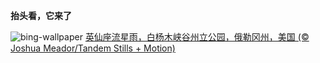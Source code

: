 
**抬头看，它来了**

![bing-wallpaper](https://www.bing.com/th?id=OHR.PerseidsOregon_ZH-CN9427980491_1920x1080.jpg)
[英仙座流星雨，白杨木峡谷州立公园，俄勒冈州，美国 (© Joshua Meador/Tandem Stills + Motion)](https://www.bing.com/search?q=%E8%8B%B1%E4%BB%99%E5%BA%A7%E6%B5%81%E6%98%9F%E9%9B%A8&amp;form=hpcapt&amp;mkt=zh-cn)
  